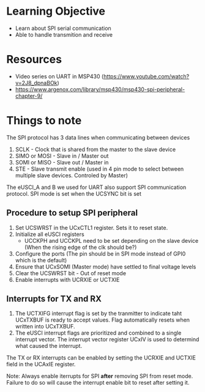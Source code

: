 # Learning Objective

- Learn about SPI serial communication
- Able to handle transmition and receive

# Resources

- Video series on UART in MSP430 (https://www.youtube.com/watch?v=2J8_dpnaBOk)
- https://www.argenox.com/library/msp430/msp430-spi-peripheral-chapter-9/

# Things to note

The SPI protocol has 3 data lines when communicating between devices

1. SCLK - Clock that is shared from the master to the slave device
2. SIMO or MOSI - Slave in / Master out
3. SOMI or MISO - Slave out / Master in
4. STE - Slave transmit enable (used in 4 pin mode to select between multiple slave devices. Controled by Master)

The eUSCI_A and B we used for UART also support SPI communication protocol. SPI mode is set when the UCSYNC bit is set

## Procedure to setup SPI peripheral

1. Set UCSWRST in the UCxCTL1 register. Sets it to reset state.
2. Initialize all eUSCI registers
   - UCCKPH and UCCKPL need to be set depending on the slave device (When the rising edge of the clk should be?)
3. Configure the ports (The pin should be in SPI mode instead of GPI0 which is the default)
4. Ensure that UCxSOMI (Master mode) have settled to final voltage levels
5. Clear the UCSWRST bit - Out of reset mode
6. Enable interrupts with UCRXIE or UCTXIE

## Interrupts for TX and RX

1. The UCTXIFG interrupt flag is set by the tranmitter to indicate taht UCxTXBUF is ready to accept values. Flag automatically resets when written into UCxTXBUF.
2. The eUSCI interrupt flags are prioritized and combined to a single interrupt vector. The interrupt vector register UCxIV is used to determind what caused the interrupt.

The TX or RX interrupts can be enabled by setting the UCRXIE and UCTXIE field in the UCAxIE register.

Note: Always enable iterrupts for SPI **after** removing SPI from reset mode. Failure to do so will cause the interrupt enable bit to reset after setting it.
